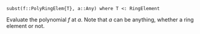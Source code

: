```
subst(f::PolyRingElem{T}, a::Any) where T <: RingElement
```

Evaluate the polynomial $f$ at $a$. Note that $a$ can be anything, whether a ring element or not.
